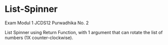 # List-Spinner

Exam Modul 1 JCDS12 Purwadhika No. 2

List Spinner using Return Function, with 1 argument that can rotate the list of numbers (1X counter-clockwise).
